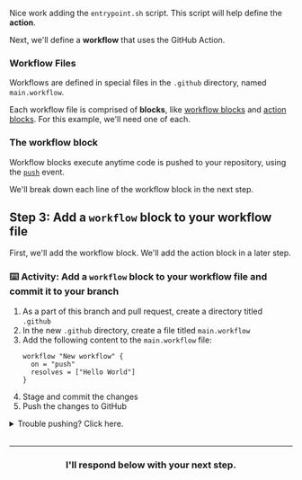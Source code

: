 Nice work adding the `entrypoint.sh` script. This script will help define the **action**.

Next, we'll define a **workflow** that uses the GitHub Action.

### Workflow Files
Workflows are defined in special files in the `.github` directory, named `main.workflow`.

Each workflow file is comprised of **blocks**, like [workflow blocks](https://developer.github.com/actions/creating-workflows/workflow-configuration-options/#workflow-blocks) and [action blocks](https://developer.github.com/actions/creating-workflows/workflow-configuration-options/#action-blocks). For this example, we'll need one of each.

### The workflow block

Workflow blocks execute anytime code is pushed to your repository, using the [`push`](https://developer.github.com/v3/activity/events/types/#pushevent) event.

We'll break down each line of the workflow block in the next step. 

## Step 3: Add a `workflow` block to your workflow file

First, we'll add the workflow block. We'll add the action block in a later step.

### :keyboard: Activity: Add a `workflow` block to your workflow file and commit it to your branch

1. As a part of this branch and pull request, create a directory titled `.github`
1. In the new `.github` directory, create a file titled `main.workflow`
1. Add the following content to the `main.workflow` file:
    ```hcl
    workflow "New workflow" {
      on = "push"
      resolves = ["Hello World"]
    }
    ```
1. Stage and commit the changes
1. Push the changes to GitHub

<details><summary>Trouble pushing? Click here.</summary>

The `main.workflow` file cannot be edited using an integration. Try editing the file using the web interface, or your command line.

It is possible that you are using an integration (like GitHub Desktop or any other tool that authenticates as you and pushes on your behalf) if you receive a message like the one below:

```shell
To https://github.com/your-username/your-repo.git
 ! [remote rejected] your-branch -> your-branch (refusing to allow an integration to update main.workflow)
error: failed to push some refs to 'https://github.com/your-username/your-repo.git'
```
</details>
<br />

<hr>
<h3 align="center">I'll respond below with your next step.</h3>
